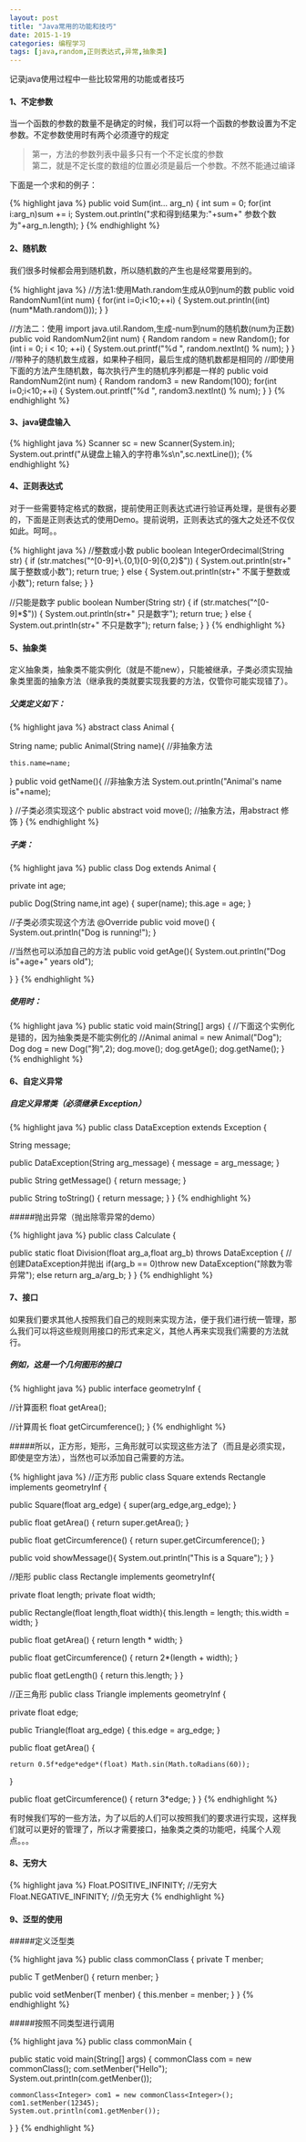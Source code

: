 ```yaml
---
layout: post
title: "Java常用的功能和技巧"
date: 2015-1-19
categories: 编程学习
tags: [java,random,正则表达式,异常,抽象类]
---
```


记录java使用过程中一些比较常用的功能或者技巧

#### 1、不定参数

当一个函数的参数的数量不是确定的时候，我们可以将一个函数的参数设置为不定参数。不定参数使用时有两个必须遵守的规定

<!-- more -->

> 第一，方法的参数列表中最多只有一个不定长度的参数  
> 第二，就是不定长度的数组的位置必须是最后一个参数。不然不能通过编译

下面是一个求和的例子：

{% highlight java %}
public void Sum(int... arg_n)
{
    int sum = 0;
    for(int i:arg_n)sum += i;
    System.out.println("求和得到结果为:"+sum+" 参数个数为"+arg_n.length);
}
{% endhighlight %}

#### 2、随机数

我们很多时候都会用到随机数，所以随机数的产生也是经常要用到的。
	
{% highlight java %}
//方法1:使用Math.random生成从0到num的数
public void RandomNum1(int num)
{
    for(int i=0;i<10;++i)
    {
        System.out.println((int)(num*Math.random()));
    }
}

//方法二：使用 import java.util.Random,生成-num到num的随机数(num为正数)
public void RandomNum2(int num) {
    Random random = new Random();
    for (int i = 0; i < 10; ++i) {
        System.out.printf("%d ", random.nextInt() % num);
    }
}
//带种子的随机数生成器，如果种子相同，最后生成的随机数都是相同的
//即使用下面的方法产生随机数，每次执行产生的随机序列都是一样的
public void RandomNum2(int num) {
    Random random3 = new Random(100);
    for(int i=0;i<10;++i)
    {
        System.out.printf("%d ", random3.nextInt() % num);
    }
}
{% endhighlight %}

#### 3、java键盘输入
		
{% highlight java %}
Scanner sc = new Scanner(System.in);
System.out.printf("从键盘上输入的字符串%s\n",sc.nextLine());
{% endhighlight %}

#### 4、正则表达式
对于一些需要特定格式的数据，提前使用正则表达式进行验证再处理，是很有必要的，下面是正则表达式的使用Demo。提前说明，正则表达式的强大之处还不仅仅如此。呵呵。。

{% highlight java %}
//整数或小数
public boolean IntegerOrdecimal(String str)
{
    if (str.matches("^[0-9]+\\.{0,1}[0-9]{0,2}$"))
    {
        System.out.println(str+" 属于整数或小数");
        return true;
    }
    else
    {
        System.out.println(str+" 不属于整数或小数");
        return false;
    }
}

//只能是数字
public boolean Number(String str)
{
    if (str.matches("^[0-9]*$"))
    {
        System.out.println(str+" 只是数字");
        return true;
    }
    else
    {
        System.out.println(str+" 不只是数字");
        return false;
    }
}
{% endhighlight %}

#### 5、抽象类
定义抽象类，抽象类不能实例化（就是不能new），只能被继承，子类必须实现抽象类里面的抽象方法（继承我的类就要实现我要的方法，仅管你可能实现错了）。  

##### 父类定义如下：
	
{% highlight java %}
abstract class Animal {

String   name;
public Animal(String name){        //非抽象方法

    this.name=name;
}
public void getName(){            //非抽象方法
    System.out.println("Animal's name is"+name);

}
//子类必须实现这个
public abstract void  move();     //抽象方法，用abstract 修饰
}
{% endhighlight %}

##### 子类：
	
{% highlight java %}
public class Dog extends Animal {

private int age;

public Dog(String name,int age) {
    super(name);
    this.age = age;
}

//子类必须实现这个方法
@Override
public void move() {
    System.out.println("Dog  is running!");
}

//当然也可以添加自己的方法
public void getAge(){
    System.out.println("Dog is"+age+"  years  old");

}
}
{% endhighlight %}

##### 使用时：
	
{% highlight java %}
public static void main(String[] args) {
    //下面这个实例化是错的，因为抽象类是不能实例化的
    //Animal animal = new Animal("Dog");
    Dog dog = new Dog("狗",2);
    dog.move();
    dog.getAge();
    dog.getName();
}
{% endhighlight %}

#### 6、自定义异常

##### 自定义异常类（必须继承 Exception）

{% highlight java %}
public class DataException extends Exception {

String message;

public DataException(String arg_message)
{
    message = arg_message;
}

public String getMessage()
{
    return message;
}

public String toString()
{
    return message;
}
}
{% endhighlight %}

#####抛出异常（抛出除零异常的demo）

{% highlight java %}
public class Calculate {

public static float Division(float arg_a,float arg_b) throws DataException {
    //创建DataException并抛出
    if(arg_b == 0)throw new DataException("除数为零异常");
    else return arg_a/arg_b;
}
}
{% endhighlight %}

#### 7、接口
如果我们要求其他人按照我们自己的规则来实现方法，便于我们进行统一管理，那么我们可以将这些规则用接口的形式来定义，其他人再来实现我们需要的方法就行。

##### 例如，这是一个几何图形的接口
	
{% highlight java %}
public interface geometryInf {

//计算面积
float getArea();

//计算周长
float getCircumference();
}
{% endhighlight %}

#####所以，正方形，矩形，三角形就可以实现这些方法了（而且是必须实现，即使是空方法），当然也可以添加自己需要的方法。
	
{% highlight java %}
//正方形
public class Square extends Rectangle implements geometryInf {

public Square(float arg_edge)
{
    super(arg_edge,arg_edge);
}

public float getArea() {
    return super.getArea();
}

public float getCircumference() {
    return super.getCircumference();
}

public void showMessage(){
    System.out.println("This is a Square");
}
}

//矩形
public class Rectangle implements geometryInf{

private float length;
private float width;

public Rectangle(float length,float width){
    this.length = length;
    this.width = width;
}

public float getArea() {
    return length * width;
}

public float getCircumference() {
    return 2*(length + width);
}

public float getLength()
{
    return this.length;
}
}

//正三角形
public class Triangle implements geometryInf {

private float edge;

public Triangle(float arg_edge)
{
    this.edge = arg_edge;
}

public float getArea() {

    return 0.5f*edge*edge*(float) Math.sin(Math.toRadians(60));
}

public float getCircumference() {
    return 3*edge;
}
}
{% endhighlight %}

有时候我们写的一些方法，为了以后的人们可以按照我们的要求进行实现，这样我们就可以更好的管理了，所以才需要接口，抽象类之类的功能吧，纯属个人观点。。。

#### 8、无穷大

{% highlight java %}
Float.POSITIVE_INFINITY;        //无穷大
Float.NEGATIVE_INFINITY;        //负无穷大
{% endhighlight %}

#### 9、泛型的使用

#####定义泛型类

{% highlight java %}
public class commonClass<T> {
private T menber;

public T getMenber() {
    return menber;
}

public void setMenber(T menber) {
    this.menber = menber;
}
}
{% endhighlight %}

#####按照不同类型进行调用

{% highlight java %}
public class commonMain {

public static void main(String[] args) {
    commonClass<String> com = new commonClass<String>();
    com.setMenber("Hello");
    System.out.println(com.getMenber());

    commonClass<Integer> com1 = new commonClass<Integer>();
    com1.setMenber(12345);
    System.out.println(com1.getMenber());
}
}
{% endhighlight %}

